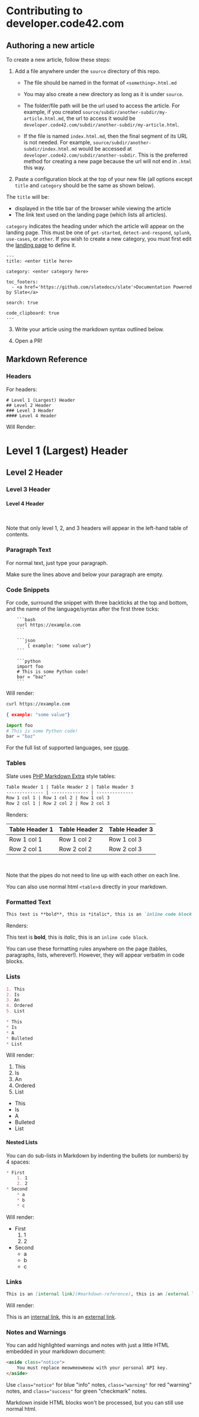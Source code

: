 # Contributing to developer.code42.com

## Authoring a new article

To create a new article, follow these steps:

1. Add a file anywhere under the `source` directory of this repo.
   * The file should be named in the format of `<something>.html.md`

   * You may also create a new directory as long as it is under `source`. 

   *  The folder/file path will be the url used to access the article. For example, if you created `source/subdir/another-subdir/my-article.html.md`, the url to access it would be `developer.code42.com/subdir/another-subdir/my-article.html`.

   * If the file is named `index.html.md`, then the final segment of its URL is not needed. For example, `source/subdir/another-subdir/index.html.md` would be accessed at `developer.code42.com/subdir/another-subdir`. This is the preferred method for creating a new page because the url will not end in `.html` this way.
  
2. Paste a configuration block at the top of your new file (all options except `title` and `category` should be the same as shown below).

The `title` will be:
- displayed in the title bar of the browser while viewing the article
- The link text used on the landing page (which lists all articles).

`category` indicates the heading under which the article will appear on the landing page. This must be one of `get-started`, `detect-and-respond`, `splunk`, `use-cases`, or `other`. If you wish to create a new category, you must first edit the [landing page](source/sandbox/index.html.md.erb) to define it.

```
---
title: <enter title here>

category: <enter category here>

toc_footers:
  - <a href='https://github.com/slatedocs/slate'>Documentation Powered by Slate</a>

search: true

code_clipboard: true
---
```

3. Write your article using the markdown syntax outlined below.

4. Open a PR! 

   

## Markdown Reference

### Headers

For headers:

```
# Level 1 (Largest) Header
## Level 2 Header
### Level 3 Header
#### Level 4 Header
```

Will Render:

# Level 1 (Largest) Header
## Level 2 Header
### Level 3 Header
#### Level 4 Header
<br>

Note that only level 1, 2, and 3 headers will appear in the left-hand table of contents.

### Paragraph Text

For normal text, just type your paragraph.

Make sure the lines above and below your paragraph are empty.

### Code Snippets

For code, surround the snippet with three backticks at the top and bottom, and the name of the language/syntax after the first three ticks:

```
	```bash
	curl https://example.com
	```

    ```json
        { example: "some value"}
    ```

	```python
    import foo
    # This is some Python code!
    bar = "baz"
	```
```

Will render:

```bash
curl https://example.com
```

```json
{ example: "some value"}
```

```python
import foo
# This is some Python code!
bar = "baz"
```

For the full list of supported languages, see [rouge](https://github.com/jneen/rouge/wiki/List-of-supported-languages-and-lexers).


### Tables

Slate uses [PHP Markdown Extra](https://michelf.ca/projects/php-markdown/extra/#table) style tables:

```markdown
Table Header 1 | Table Header 2 | Table Header 3
-------------- | -------------- | --------------
Row 1 col 1 | Row 1 col 2 | Row 1 col 3
Row 2 col 1 | Row 2 col 2 | Row 2 col 3
```

Renders:

Table Header 1 | Table Header 2 | Table Header 3
-------------- | -------------- | --------------
Row 1 col 1 | Row 1 col 2 | Row 1 col 3
Row 2 col 1 | Row 2 col 2 | Row 2 col 3
<br>

Note that the pipes do not need to line up with each other on each line.

You can also use normal html `<table>`s directly in your markdown.

### Formatted Text

```markdown
This text is **bold**, this is *italic*, this is an `inline code block`.
```

Renders:

This text is **bold**, this is *italic*, this is an `inline code block`.

You can use these formatting rules anywhere on the page (tables, paragraphs, lists, wherever!). However, they will appear verbatim in code blocks.

### Lists

```markdown
1. This
2. Is
3. An
4. Ordered
5. List

* This
* Is
* A
* Bulleted
* List
```
Will render:

  1. This
  2. Is
  3. An
  4. Ordered
  5. List

  * This
  * Is
  * A
  * Bulleted
  * List

#### Nested Lists

You can do sub-lists in Markdown by indenting the bullets (or numbers) by 4 spaces: 
```markdown
* First
    1. 1
    2. 2
* Second
    * a
    * b
    * c
```

Will render:

* First
    1. 1
    2. 2
* Second
    * a
    * b
    * c


### Links

```markdown
This is an [internal link](#markdown-reference), this is an [external link](http://google.com).
```

Will render:

This is an [internal link](#markdown-reference), this is an [external link](http://google.com).

### Notes and Warnings

You can add highlighted warnings and notes with just a little HTML embedded in your markdown document:

```html
<aside class="notice">
    You must replace meowmeowmeow with your personal API key.
</aside>
```

Use `class="notice"` for blue "info" notes, `class="warning"` for red "warning" notes, and `class="success"` for green "checkmark" notes.

Markdown inside HTML blocks won't be processed, but you can still use normal html.
